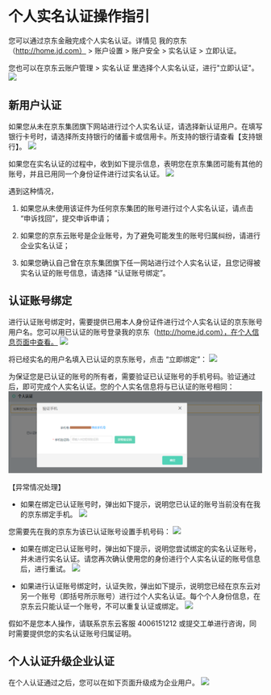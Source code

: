 # 个人实名认证操作指引
您可以通过京东金融完成个人实名认证。详情见 我的京东（http://home.jd.com） > 账户设置 > 账户安全 > 实名认证 > 立即认证。

您也可以在京东云账户管理 > 实名认证 里选择个人实名认证，进行"立即认证"。
![](../../../../image/User/Real%20name%20verification/%E4%B8%AA%E4%BA%BA%E8%AE%A4%E8%AF%81-%E7%AB%8B%E5%8D%B3%E8%AE%A4%E8%AF%81.png)

## 新用户认证

如果您从未在京东集团旗下网站进行过个人实名认证，请选择新认证用户。在填写银行卡号时，请选择所支持银行的储蓄卡或信用卡。所支持的银行请查看【支持银行】。
![](../../../../image/User/Real%20name%20verification/%E4%B8%AA%E4%BA%BA%E8%AE%A4%E8%AF%81-%E6%96%B0%E7%94%A8%E6%88%B7%E8%AE%A4%E8%AF%81.png)


如果您在实名认证的过程中，收到如下提示信息，表明您在京东集团可能有其他的账号，并且已用同一个身份证件进行过实名认证。
![](../../../../image/User/Real%20name%20verification/%E4%B8%AA%E4%BA%BA%E8%AE%A4%E8%AF%81-%E5%AE%9E%E5%90%8D%E8%BA%AB%E4%BB%BD%E5%B7%B2%E8%A2%AB%E5%8D%A0%E7%94%A8.png)

遇到这种情况，

 1. 如果您从未使用该证件为任何京东集团的账号进行过个人实名认证，请点击 “申诉找回”，提交申诉申请；
    
 2. 如果您的京东云账号是企业账号，为了避免可能发生的账号归属纠纷，请进行企业实名认证；

 3. 如果您确认自己曾在京东集团旗下任一网站进行过个人实名认证，且您记得被实名认证的账号信息，请选择 “认证账号绑定”。

## 认证账号绑定
进行认证账号绑定时，需要提供已用本人身份证件进行过个人实名认证的京东账号用户名。您可以用已认证的账号登录我的京东（http://home.jd.com），在个人信息页面中查看。
![](../../../../image/User/Real%20name%20verification/%E4%B8%AA%E4%BA%BA%E8%AE%A4%E8%AF%81-%E8%AE%A4%E8%AF%81%E8%B4%A6%E5%8F%B7%E7%BB%91%E5%AE%9A1.png)


将已经实名的用户名填入已认证的京东账号，点击 “立即绑定”：
![](../../../../image/User/Real%20name%20verification/%E4%B8%AA%E4%BA%BA%E8%AE%A4%E8%AF%81-%E8%AE%A4%E8%AF%81%E8%B4%A6%E5%8F%B7%E7%BB%91%E5%AE%9A2.png)

为保证您是已认证的账号的所有者，需要验证已认证账号的手机号码。验证通过后，即可完成个人实名认证。您的个人实名信息将与已认证的账号相同：
![](../../../image/User/Real%20name%20verification/%E4%B8%AA%E4%BA%BA%E8%AE%A4%E8%AF%81-%E8%AE%A4%E8%AF%81%E8%B4%A6%E5%8F%B7%E7%BB%91%E5%AE%9A3.png)


【异常情况处理】
 - 如果在绑定已认证账号时，弹出如下提示，说明您已认证的账号当前没有在我的京东绑定手机。
![](../../../../image/User/Real%20name%20verification/%E4%B8%AA%E4%BA%BA%E8%AE%A4%E8%AF%81-%E8%AE%A4%E8%AF%81%E8%B4%A6%E5%8F%B7%E7%BB%91%E5%AE%9A-%E5%BC%82%E5%B8%B8%E6%83%85%E5%86%B51.png)


您需要先在我的京东为该已认证账号设置手机号码：
![](../../../../image/User/Real%20name%20verification/%E4%B8%AA%E4%BA%BA%E8%AE%A4%E8%AF%81-%E8%AE%A4%E8%AF%81%E8%B4%A6%E5%8F%B7%E7%BB%91%E5%AE%9A-%E5%BC%82%E5%B8%B8%E6%83%85%E5%86%B52.png)


 - 如果在绑定已认证账号时，弹出如下提示，说明您尝试绑定的实名认证账号，并未进行实名认证。请您再次确认使用您的身份进行个人实名认证的账号信息后，进行重试。
![](../../../../image/User/Real%20name%20verification/%E4%B8%AA%E4%BA%BA%E8%AE%A4%E8%AF%81-%E8%AE%A4%E8%AF%81%E8%B4%A6%E5%8F%B7%E7%BB%91%E5%AE%9A-%E5%BC%82%E5%B8%B8%E6%83%85%E5%86%B53.png)


 - 如果进行认证账号绑定时，认证失败，弹出如下提示，说明您已经在京东云对另一个账号（即括号所示账号）进行过个人实名认证。每个个人身份信息，在京东云只能认证一个账号，不可以重复认证或绑定。
![](../../../../image/User/Real%20name%20verification/%E4%B8%AA%E4%BA%BA%E8%AE%A4%E8%AF%81-%E8%AE%A4%E8%AF%81%E8%B4%A6%E5%8F%B7%E7%BB%91%E5%AE%9A-%E5%BC%82%E5%B8%B8%E6%83%85%E5%86%B54.png)

假如不是您本人操作，请联系京东云客服 4006151212 或提交工单进行咨询，同时需要提供您的实名认证账号归属证明。

## 个人认证升级企业认证
在个人认证通过之后，您可以在如下页面升级成为企业用户。
![](../../../../image/User/Real%20name%20verification/%E4%B8%AA%E4%BA%BA%E8%AE%A4%E8%AF%81%E5%8D%87%E7%BA%A7%E4%BC%81%E4%B8%9A%E8%AE%A4%E8%AF%81.jpg)

